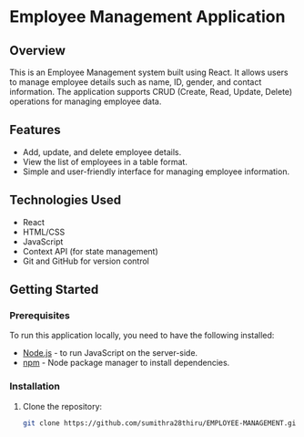 # Employee Management Application

## Overview
This is an Employee Management system built using React. It allows users to manage employee details such as name, ID, gender, and contact information. The application supports CRUD (Create, Read, Update, Delete) operations for managing employee data.

## Features
- Add, update, and delete employee details.
- View the list of employees in a table format.
- Simple and user-friendly interface for managing employee information.

## Technologies Used
- React
- HTML/CSS
- JavaScript
- Context API (for state management)
- Git and GitHub for version control

## Getting Started

### Prerequisites
To run this application locally, you need to have the following installed:

- [Node.js](https://nodejs.org/) - to run JavaScript on the server-side.
- [npm](https://www.npmjs.com/) - Node package manager to install dependencies.

### Installation

1. Clone the repository:
   ```bash
   git clone https://github.com/sumithra28thiru/EMPLOYEE-MANAGEMENT.git

